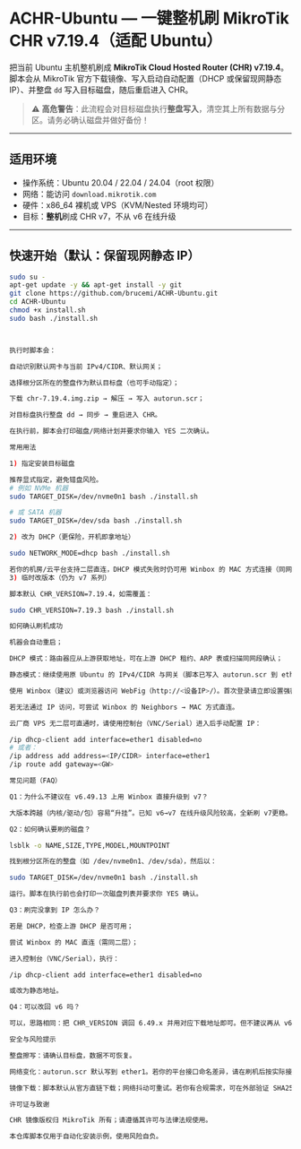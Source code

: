 # ACHR-Ubuntu — 一键整机刷 MikroTik CHR v7.19.4（适配 Ubuntu）

把当前 Ubuntu 主机整机刷成 **MikroTik Cloud Hosted Router (CHR) v7.19.4**。  
脚本会从 MikroTik 官方下载镜像、写入启动自动配置（DHCP 或保留现网静态 IP）、并整盘 `dd` 写入目标磁盘，随后重启进入 CHR。

> ⚠️ **高危警告**：此流程会对目标磁盘执行**整盘写入**，清空其上所有数据与分区。请务必确认磁盘并做好备份！

---

## 适用环境
- 操作系统：Ubuntu 20.04 / 22.04 / 24.04（root 权限）
- 网络：能访问 `download.mikrotik.com`
- 硬件：x86_64 裸机或 VPS（KVM/Nested 环境均可）
- 目标：**整机**刷成 CHR v7，不从 v6 在线升级

---

## 快速开始（默认：保留现网静态 IP）
```bash
sudo su -
apt-get update -y && apt-get install -y git
git clone https://github.com/brucemi/ACHR-Ubuntu.git
cd ACHR-Ubuntu
chmod +x install.sh
sudo bash ./install.sh



执行时脚本会：

自动识别默认网卡与当前 IPv4/CIDR、默认网关；

选择根分区所在的整盘作为默认目标盘（也可手动指定）；

下载 chr-7.19.4.img.zip → 解压 → 写入 autorun.scr；

对目标盘执行整盘 dd → 同步 → 重启进入 CHR。

在执行前，脚本会打印磁盘/网络计划并要求你输入 YES 二次确认。

常用用法

1) 指定安装目标磁盘

推荐显式指定，避免错盘风险。
# 例如 NVMe 机器
sudo TARGET_DISK=/dev/nvme0n1 bash ./install.sh

# 或 SATA 机器
sudo TARGET_DISK=/dev/sda bash ./install.sh

2) 改为 DHCP（更保险，开机即拿地址）

sudo NETWORK_MODE=dhcp bash ./install.sh

若你的机房/云平台支持二层直连，DHCP 模式失败时仍可用 Winbox 的 MAC 方式连接（同网段宿主需在同二层）。
3) 临时改版本（仍为 v7 系列）

脚本默认 CHR_VERSION=7.19.4，如需覆盖：

sudo CHR_VERSION=7.19.3 bash ./install.sh

如何确认刷机成功

机器会自动重启；

DHCP 模式：路由器应从上游获取地址，可在上游 DHCP 租约、ARP 表或扫描同网段确认；

静态模式：继续使用原 Ubuntu 的 IPv4/CIDR 与网关（脚本已写入 autorun.scr 到 ether1）；

使用 Winbox（建议）或浏览器访问 WebFig（http://<设备IP>/）。首次登录请立即设置强密码。

若无法通过 IP 访问，可尝试 Winbox 的 Neighbors → MAC 方式直连。

云厂商 VPS 无二层可直通时，请使用控制台（VNC/Serial）进入后手动配置 IP：

/ip dhcp-client add interface=ether1 disabled=no
# 或者：
/ip address add address=<IP/CIDR> interface=ether1
/ip route add gateway=<GW>

常见问题（FAQ）

Q1：为什么不建议在 v6.49.13 上用 Winbox 直接升级到 v7？

大版本跨越（内核/驱动/包）容易“升挂”。已知 v6→v7 在线升级风险较高，全新刷 v7更稳。

Q2：如何确认要刷的磁盘？

lsblk -o NAME,SIZE,TYPE,MODEL,MOUNTPOINT

找到根分区所在的整盘（如 /dev/nvme0n1、/dev/sda），然后以：

sudo TARGET_DISK=/dev/nvme0n1 bash ./install.sh

运行。脚本在执行前也会打印一次磁盘列表并要求你 YES 确认。

Q3：刷完没拿到 IP 怎么办？

若是 DHCP，检查上游 DHCP 是否可用；

尝试 Winbox 的 MAC 直连（需同二层）；

进入控制台（VNC/Serial），执行：

/ip dhcp-client add interface=ether1 disabled=no

或改为静态地址。

Q4：可以改回 v6 吗？

可以，思路相同：把 CHR_VERSION 调回 6.49.x 并用对应下载地址即可。但不建议再从 v6 走在线升级到 v7。

安全与风险提示

整盘擦写：请确认目标盘，数据不可恢复。

网络变化：autorun.scr 默认写到 ether1。若你的平台接口命名差异，请在刷机后按实际接口名调整。

镜像下载：脚本默认从官方直链下载；网络抖动可重试。若你有合规需求，可在外部验证 SHA256 后再执行。

许可证与致谢

CHR 镜像版权归 MikroTik 所有；请遵循其许可与法律法规使用。

本仓库脚本仅用于自动化安装示例，使用风险自负。















